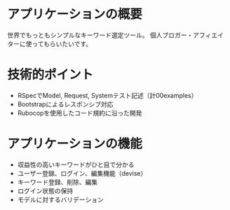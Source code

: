# アプリケーションの概要
世界でもっともシンプルなキーワード選定ツール。
個人ブロガー・アフィエイターに使ってもらいたいです。

# 技術的ポイント
* RSpecでModel, Request, Systemテスト記述（計00examples）
* Bootstrapによるレスポンシブ対応
* Rubocopを使用したコード規約に沿った開発

# アプリケーションの機能
* 収益性の高いキーワードがひと目で分かる
* ユーザー登録、ログイン、編集機能（devise）
* キーワード登録、削除、編集
* ログイン状態の保持
* モデルに対するバリデーション
